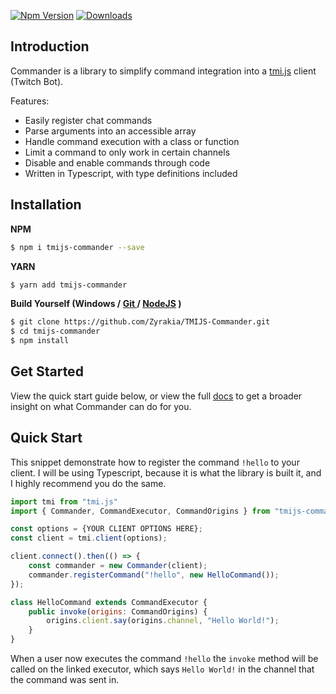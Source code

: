 [![Npm Version](https://img.shields.io/npm/v/tmijs-commander.svg?style=flat)](https://www.npmjs.org/package/tmijs-commander) [![Downloads](https://img.shields.io/npm/dm/tmijs-commander.svg?style=flat)](https://www.npmjs.org/package/tmijs-commander)

## Introduction

Commander is a library to simplify command integration into a [tmi.js](https://github.com/tmijs/tmi.js) client (Twitch Bot).

Features:

-   Easily register chat commands
-   Parse arguments into an accessible array
-   Handle command execution with a class or function
-   Limit a command to only work in certain channels
-   Disable and enable commands through code
-   Written in Typescript, with type definitions included

## Installation

**NPM**

```bash
$ npm i tmijs-commander --save
```

**YARN**

```bash
$ yarn add tmijs-commander
```

**Build Yourself (Windows / [Git ](https://git-scm.com/downloads) / [NodeJS](https://nodejs.org/en/download/) )**

```bash
$ git clone https://github.com/Zyrakia/TMIJS-Commander.git
$ cd tmijs-commander
$ npm install
```

## Get Started

View the quick start guide below, or view the full [docs](https://zyrakia.github.io/TMIJS-Commander/) to get a broader insight on what Commander can do for you.

## Quick Start

This snippet demonstrate how to register the command `!hello` to your client. I will be using Typescript, because it is what the library is built it, and I highly recommend you do the same.

```javascript
import tmi from "tmi.js"
import { Commander, CommandExecutor, CommandOrigins } from "tmijs-commander";

const options = {YOUR CLIENT OPTIONS HERE};
const client = tmi.client(options);

client.connect().then(() => {
    const commander = new Commander(client);
    commander.registerCommand("!hello", new HelloCommand());
});

class HelloCommand extends CommandExecutor {
    public invoke(origins: CommandOrigins) {
        origins.client.say(origins.channel, "Hello World!");
    }
}
```

When a user now executes the command `!hello` the `invoke` method will be called on the linked executor, which says `Hello World!` in the channel that the command was sent in.
